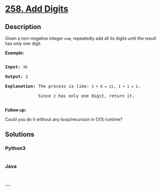 # [258. Add Digits](https://leetcode.com/problems/add-digits)

## Description
<p>Given a non-negative integer <code>num</code>, repeatedly add all its digits until the result has only one digit.</p>



<p><strong>Example:</strong></p>



<pre>

<strong>Input:</strong> <code>38</code>

<strong>Output:</strong> 2 

<strong>Explanation: </strong>The process is like: <code>3 + 8 = 11</code>, <code>1 + 1 = 2</code>. 

&nbsp;            Since <code>2</code> has only one digit, return it.

</pre>



<p><b>Follow up:</b><br />

Could you do it without any loop/recursion in O(1) runtime?</p>


## Solutions


<!-- tabs:start -->

### **Python3**

```python

```

### **Java**

```java

```

### **...**
```

```

<!-- tabs:end -->